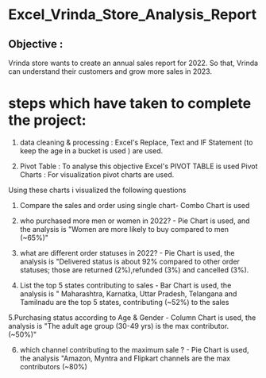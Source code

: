 # Excel_Vrinda_Store_Analysis_Report
## Objective : 
Vrinda store wants to create an annual sales report for 2022. So that, Vrinda can understand their customers and grow more sales in 2023.

# steps which have taken to complete the project:

1) data cleaning & processing :
   Excel's Replace, Text and IF Statement (to keep the age in a bucket is used ) are used.

2) Pivot Table : To analyse this objective Excel's PIVOT TABLE is used 
   Pivot Charts : For visualization pivot charts are used. 

 Using these charts i visualized the following questions 

 1. Compare the sales and order using single chart- Combo Chart is used 

 2. who purchased more men or women in 2022? - Pie Chart is used, and the analysis is "Women are more likely to buy compared to men (~65%)"

 3. what are different order statuses in 2022? - Pie Chart is used, the analysis is "Delivered status is about 92% compared to other order statuses; those are returned (2%),refunded (3%) and cancelled (3%).

 4. List the top 5 states contributing to sales - Bar Chart is used, the analysis is " Maharashtra, Karnatka, Uttar Pradesh, Telangana and Tamilnadu are the top 5 states, contributing     (~52%) to the sales 

 5.Purchasing status according to Age & Gender - Column Chart is used, the analysis is "The adult age group (30-49 yrs) is the max contributor. (~50%)"

 6. which channel contributing to the maximum sale ? - Pie Chart is used, the analysis "Amazon, Myntra and Flipkart channels are the max contributors (~80%)






